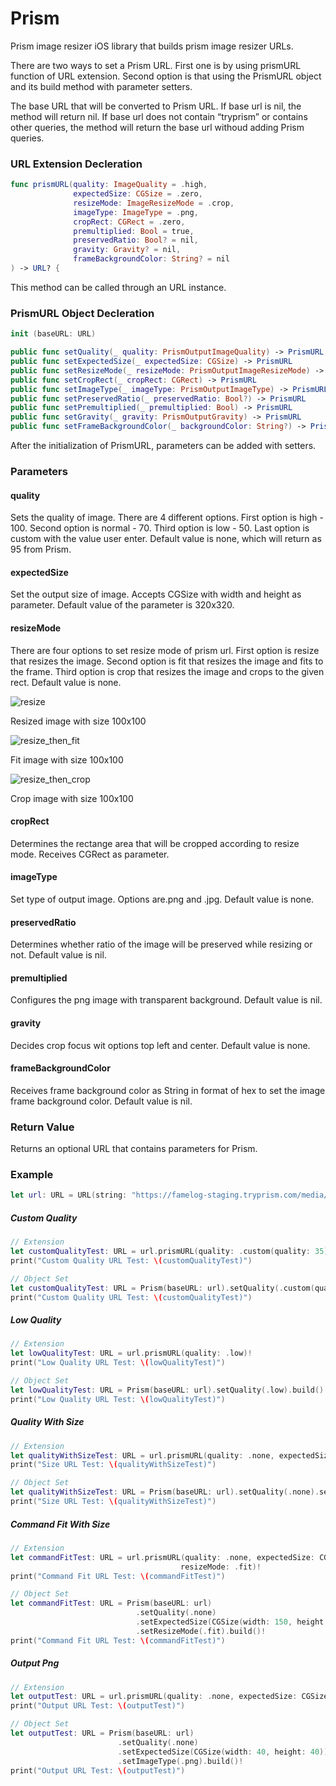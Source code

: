 # Prism
Prism image resizer iOS library that builds prism image resizer URLs.

There are two ways to set a Prism URL. First one is by using prismURL function of URL extension. Second option is that using
the PrismURL object and its build method with parameter setters. 

The base URL that will be converted to Prism URL. If base url is nil, the method will return nil. If base url does not
contain “tryprism” or contains other queries, the method will return the base url withoud adding Prism queries. 

### URL Extension Decleration
```swift
func prismURL(quality: ImageQuality = .high,
              expectedSize: CGSize = .zero,
              resizeMode: ImageResizeMode = .crop,
              imageType: ImageType = .png,
              cropRect: CGRect = .zero,
              premultiplied: Bool = true,
              preservedRatio: Bool? = nil,
              gravity: Gravity? = nil,
              frameBackgroundColor: String? = nil
) -> URL? {
```

This method can be called through an URL instance.

### PrismURL Object Decleration
```swift
init (baseURL: URL)
```

```swift
public func setQuality(_ quality: PrismOutputImageQuality) -> PrismURL
public func setExpectedSize(_ expectedSize: CGSize) -> PrismURL
public func setResizeMode(_ resizeMode: PrismOutputImageResizeMode) -> PrismURL
public func setCropRect(_ cropRect: CGRect) -> PrismURL
public func setImageType(_ imageType: PrismOutputImageType) -> PrismURL
public func setPreservedRatio(_ preservedRatio: Bool?) -> PrismURL
public func setPremultiplied(_ premultiplied: Bool) -> PrismURL
public func setGravity(_ gravity: PrismOutputGravity) -> PrismURL
public func setFrameBackgroundColor(_ backgroundColor: String?) -> PrismURL
```

After the initialization of PrismURL, parameters can be added with setters.

### Parameters
          
#### quality
  Sets the quality of image. There are 4 different options. First option is high - 100. Second option is normal - 70. Third
option is low - 50. Last option is custom with the value user enter. Default value is none, which will return as 95 from
Prism.

#### expectedSize
  Set the output size of image. Accepts CGSize with width and height as parameter. Default value of the parameter is 320x320.

#### resizeMode
  There are four options to set resize mode of prism url. First option is resize that resizes the image. Second option is
fit that resizes the image and fits to the frame. Third option is crop that resizes the image and crops to the given rect.
Default value is none.

![resize](https://user-images.githubusercontent.com/9153482/30753662-9eec7a94-9fc8-11e7-930b-13a4d01c72e0.jpg)

Resized image with size 100x100

![resize_then_fit](https://user-images.githubusercontent.com/9153482/30753676-b2986a9e-9fc8-11e7-993d-aafc0089fb61.png)

Fit image with size 100x100

![resize_then_crop](https://user-images.githubusercontent.com/9153482/30753694-c345b55e-9fc8-11e7-9d50-1d3f4d445b4a.jpg)

Crop image with size 100x100

#### cropRect
  Determines the rectange area that will be cropped according to resize mode. Receives CGRect as parameter.

#### imageType
  Set type of output image. Options are.png and .jpg. Default value is none.

#### preservedRatio
  Determines whether ratio of the image will be preserved while resizing or not. Default value is nil.

#### premultiplied
  Configures the png image with transparent background. Default value is nil.

#### gravity
  Decides crop focus wit options top left and center. Default value is none.

#### frameBackgroundColor
  Receives frame background color as String in format of hex to set the image frame background color. Default value is nil.

### Return Value
  Returns an optional URL that contains parameters for Prism.

### Example

```swift
let url: URL = URL(string: "https://famelog-staging.tryprism.com/media/profiles/avatars/2017/09/12/7b413b9c-36c.jpg")!
```

##### Custom Quality
```swift
// Extension
let customQualityTest: URL = url.prismURL(quality: .custom(quality: 35))!
print("Custom Quality URL Test: \(customQualityTest)")
```

```swift
// Object Set
let customQualityTest: URL = Prism(baseURL: url).setQuality(.custom(quality: 35)).build()!
print("Custom Quality URL Test: \(customQualityTest)")
```

##### Low Quality
```swift
// Extension
let lowQualityTest: URL = url.prismURL(quality: .low)!
print("Low Quality URL Test: \(lowQualityTest)")
```

```swift
// Object Set
let lowQualityTest: URL = Prism(baseURL: url).setQuality(.low).build()!
print("Low Quality URL Test: \(lowQualityTest)")
```

##### Quality With Size
```swift    
// Extension
let qualityWithSizeTest: URL = url.prismURL(quality: .none, expectedSize: CGSize(width: 30, height: 30))!
print("Size URL Test: \(qualityWithSizeTest)")
```

```swift  
// Object Set
let qualityWithSizeTest: URL = Prism(baseURL: url).setQuality(.none).setExpectedSize(CGSize(width: 30, height: 30)).build()!
print("Size URL Test: \(qualityWithSizeTest)")
```

##### Command Fit With Size
```swift    
// Extension
let commandFitTest: URL = url.prismURL(quality: .none, expectedSize: CGSize(width: 150, height: 180), 
                                      resizeMode: .fit)!
print("Command Fit URL Test: \(commandFitTest)")
```

```swift   
// Object Set
let commandFitTest: URL = Prism(baseURL: url)
                            .setQuality(.none)
                            .setExpectedSize(CGSize(width: 150, height: 180))
                            .setResizeMode(.fit).build()!
print("Command Fit URL Test: \(commandFitTest)")
```

##### Output Png
```swift    
// Extension
let outputTest: URL = url.prismURL(quality: .none, expectedSize: CGSize(width: 40, height: 40), imageType: .png)!
print("Output URL Test: \(outputTest)")
```

```swift  
// Object Set
let outputTest: URL = Prism(baseURL: url)
                        .setQuality(.none)
                        .setExpectedSize(CGSize(width: 40, height: 40))
                        .setImageType(.png).build()!
print("Output URL Test: \(outputTest)")
```
